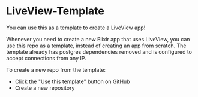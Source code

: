 # LiveView-Template
You can use this as a template to create a LiveView app!

Whenever you need to create a new Elixir app that uses LiveView, you can use this repo as a template, instead of creating an app from scratch.
The template already has postgres dependencies removed and is configured to accept connections from any IP.

To create a new repo from the template:
- Click the "Use this template" button on GitHub
- Create a new repository
